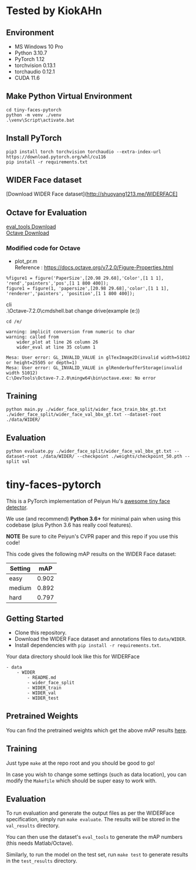 # Tested by KiokAHn
##  Environment
- MS Windows 10 Pro    
- Python 3.10.7    
- PyTorch 1.12    
- torchvision 0.13.1    
- torchaudio 0.12.1    
- CUDA 11.6    

## Make Python Virtual Environment
```
cd tiny-faces-pytorch
python -m venv ./venv
.\venv\Script\activate.bat
```

## Install PyTorch   
```
pip3 install torch torchvision torchaudio --extra-index-url https://download.pytorch.org/whl/cu116
pip install -r requirements.txt
```

## WIDER Face dataset

[Download WIDER Face dataset](http://shuoyang1213.me/WIDERFACE]    


## Octave for Evaluation

[eval_tools Download](http://shuoyang1213.me/WIDERFACE/support/eval_script/eval_tools.zip)    
[Octave Download](https://octave.org/download.html#ms-windows)    

### Modified code for Octave        
- plot_pr.m    
Reference : https://docs.octave.org/v7.2.0/Figure-Properties.html    
```
%figure1 = figure('PaperSize',[20.98 29.68],'Color',[1 1 1], 'rend','painters','pos',[1 1 800 400]);
figure1 = figure(1, 'papersize',[20.98 29.68],'color',[1 1 1], 'renderer','painters', 'position',[1 1 800 400]);
```


cli   
.\Octave-7.2.0\cmdshell.bat
change drive(example (e:))    
```
cd /e/
```
```
warning: implicit conversion from numeric to char
warning: called from
    wider_plot at line 26 column 26
    wider_eval at line 35 column 1

Mesa: User error: GL_INVALID_VALUE in glTexImage2D(invalid width=51012 or height=25505 or depth=1)
Mesa: User error: GL_INVALID_VALUE in glRenderbufferStorage(invalid width 51012)
C:\DevTools\Octave-7.2.0\mingw64\bin\octave.exe: No error
```

## Training
```
python main.py ./wider_face_split/wider_face_train_bbx_gt.txt ./wider_face_split/wider_face_val_bbx_gt.txt --dataset-root ./data/WIDER/
```

## Evaluation
```
python evaluate.py ./wider_face_split/wider_face_val_bbx_gt.txt --dataset-root ./data/WIDER/ --checkpoint ./weights/checkpoint_50.pth --split val
``` 

# tiny-faces-pytorch

This is a PyTorch implementation of Peiyun Hu's [awesome tiny face detector](https://github.com/peiyunh/tiny). 

We use (and recommend) **Python 3.6+** for minimal pain when using this codebase (plus Python 3.6 has really cool features).

**NOTE** Be sure to cite Peiyun's CVPR paper and this repo if you use this code!

This code gives the following mAP results on the WIDER Face dataset:

| Setting | mAP   |
|---------|-------|
| easy    | 0.902 |
| medium  | 0.892 |
| hard    | 0.797 |

## Getting Started

- Clone this repository.
- Download the WIDER Face dataset and annotations files to `data/WIDER`.
- Install dependencies with `pip install -r requirements.txt`.

Your data directory should look like this for WIDERFace

```
- data
    - WIDER
        - README.md
        - wider_face_split
        - WIDER_train
        - WIDER_val
        - WIDER_test
```

## Pretrained Weights

You can find the pretrained weights which get the above mAP results [here](https://drive.google.com/open?id=1V8c8xkMrQaCnd3MVChvJ2Ge-DUfXPHNu).

## Training

Just type `make` at the repo root and you should be good to go!

In case you wish to change some settings (such as data location), you can modify the `Makefile` which should be super easy to work with.

## Evaluation

To run evaluation and generate the output files as per the WIDERFace specification, simply run `make evaluate`. The results will be stored in the `val_results` directory.

You can then use the dataset's `eval_tools` to generate the mAP numbers (this needs Matlab/Octave).

Similarly, to run the model on the test set, run `make test` to generate results in the `test_results` directory.
